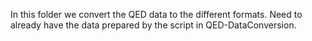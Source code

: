 In this folder we convert the QED data to the different formats.
Need to already have the data prepared by the script in QED-DataConversion.
